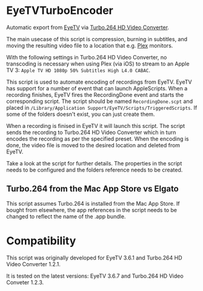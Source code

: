 EyeTVTurboEncoder
=================

Automatic export from [EyeTV][1] via [Turbo.264 HD Video Converter][2].

The main usecase of this script is compression, burning in subtitles, and moving the resulting video file to a location that e.g. [Plex][3] monitors.

With the following settings in Turbo.264 HD Video Converter, no transcoding is necessary when using Plex (via iOS) to stream to an Apple TV 3: `Apple TV HD 1080p 50% Subtitles High L4.0 CABAC`.

This script is used to automate encoding of recordings from EyeTV. EyeTV has support for a number of event that can launch AppleScripts. When a recording finishes, EyeTV fires the RecordingDone event and starts the corresponding script. The script should be named `RecordingDone.scpt` and placed in `/Library/Application Support/EyeTV/Scripts/TriggeredScripts`. If some of the folders doesn't exist, you can just create them.

When a recording is finised in EyeTV it will launch this script. The script sends the recording to Turbo.264 HD Video Converter which in turn encodes the recording as per the specified preset. When the encoding is done, the video file is moved to the desired location and deleted from EyeTV.

Take a look at the script for further details. The properties in the script needs to be configured and the folders reference needs to be created.

## Turbo.264 from the Mac App Store vs Elgato
This script assumes Turbo.264 is installed from the Mac App Store. If bought from elsewhere, the app references in the script needs to be changed to reflect the name of the .app bundle.

# Compatibility

This script was originally developed for EyeTV 3.6.1 and Turbo.264 HD Video Converter 1.2.1.

It is tested on the latest versions: EyeTV 3.6.7 and Turbo.264 HD Video Conveter 1.2.3.


[1]: http://www.elgato.com/en/eyetv/eyetv-3
[2]: http://www.elgato.com/en/video/turbo-264-hd-software
[3]: http://plexapp.com
